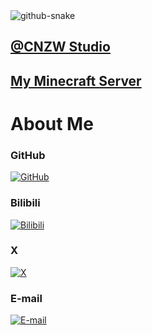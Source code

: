 <picture>
  <source media="(prefers-color-scheme: dark)" srcset="https://ghproxy.com/https://raw.githubusercontent.com/schlibra/schlibra/output/github-contribution-grid-snake-dark.svg" />
  <source media="(prefers-color-scheme: light)" srcset="https://ghproxy.com/https://raw.githubusercontent.com/schlibra/schlibra/output/github-contribution-grid-snake.svg" />
  <img alt="github-snake" src="https://ghproxy.com/https://raw.githubusercontent.com/schlibra/schlibra/output/github-contribution-grid-snake.svg" />
</picture>
  
## [@CNZW Studio](https://cnzw-wtw.github.io/)  
## [My Minecraft Server](https://cnzw-wtw.github.io/MC/server/rule)  
# About Me
### GitHub
[![GitHub](https://cnzw-wtw.github.io/img/icon/github.png)](https://github.com/CNZW-WTW/)  
### Bilibili
[![Bilibili](https://cnzw-wtw.github.io/img/icon/bilibili.png)](https://space.bilibili.com/3493132140284888/)  
### X
[![X](https://cnzw-wtw.github.io/img/icon/twitter.png)](https://twitter.com/CNZW_WTW/)  
### E-mail
[![E-mail](https://cnzw-wtw.github.io/img/icon/email.png)](mailto:cnzw-wtw@qq.com)  
